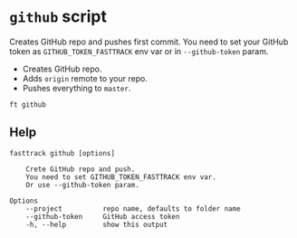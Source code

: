 # `github` script

Creates GitHub repo and pushes first commit.
You need to set your GitHub token as `GITHUB_TOKEN_FASTTRACK` env var or in `--github-token` param.

- Creates GitHub repo.
- Adds `origin` remote to your repo.
- Pushes everything to `master`.

```shell
ft github
```


## Help

```
fasttrack github [options]

    Crete GitHub repo and push.
    You need to set GITHUB_TOKEN_FASTTRACK env var.
    Or use --github-token param.

Options
    --project          repo name, defaults to folder name
    --github-token     GitHub access token
    -h, --help         show this output
```
